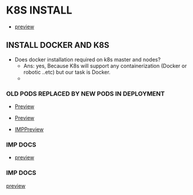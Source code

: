 # K8S INSTALL
* [preview](https://www.edureka.co/blog/install-kubernetes-on-ubuntu)

## INSTALL DOCKER AND K8S 
* Does docker installation required on k8s master and nodes?
  * Ans: yes, Because K8s will support any containerization (Docker or       robotic ..etc) but our task is Docker.
  * 
### OLD PODS REPLACED BY NEW PODS IN DEPLOYMENT

* [Preview](https://medium.com/platformer-blog/enable-rolling-updates-in-kubernetes-with-zero-downtime-31d7ec388c81)
* [Preview](https://medium.com/nycdev/adding-kubernetes-deployment-and-scaling-to-a-dockerized-loopback-app-a48a305bd59b)

* [IMPPreview](https://techbeacon.com/devops/one-year-using-kubernetes-production-lessons-learned)
### IMP DOCS
* [preview](https://octopus.com/blog/deploying-applications-to-kubernetes)

### IMP DOCS
[preview](https://docs.bitnami.com/kubernetes/how-to/deploy-application-kubernetes-helm/)